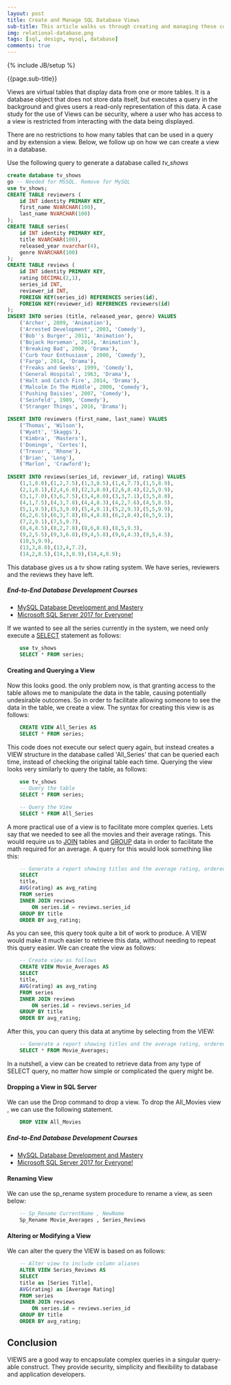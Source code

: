 ```yaml
---
layout: post
title: Create and Manage SQL Database Views
sub-title: This article walks us through creating and managing these constructs.
img: relational-database.png
tags: [sql, design, mysql, database]
comments: true
---
```

{% include JB/setup %}

{{page.sub-title}}

<!--more-->
Views are virtual tables that display data from one or more tables. It is a database object that does not store data itself, but executes a query in the background and gives users a read-only representation of this data. A case study for the use of Views can be security, where a user who has access to a view is restricted from interacting with the data being displayed. 

There are no restrictions to how many tables that can be used in a query and by extension a view. Below, we follow up on how we can create a view in a database. 

Use the following query to generate a database called *tv_shows*
```sql
create database tv_shows
go -- Needed for MSSQL. Remove for MySQL
use tv_shows;
CREATE TABLE reviewers (
    id INT identity PRIMARY KEY,
    first_name NVARCHAR(100),
    last_name NVARCHAR(100)
);
CREATE TABLE series(
    id INT identity PRIMARY KEY,
    title NVARCHAR(100),
    released_year nvarchar(4),
    genre NVARCHAR(100)
);
CREATE TABLE reviews (
    id INT identity PRIMARY KEY,
    rating DECIMAL(2,1),
    series_id INT,
    reviewer_id INT,
    FOREIGN KEY(series_id) REFERENCES series(id),
    FOREIGN KEY(reviewer_id) REFERENCES reviewers(id)
);
INSERT INTO series (title, released_year, genre) VALUES
    ('Archer', 2009, 'Animation'),
    ('Arrested Development', 2003, 'Comedy'),
    ('Bob''s Burger', 2011, 'Animation'),
    ('Bojack Horseman', 2014, 'Animation'),
    ('Breaking Bad', 2008, 'Drama'),
    ('Curb Your Enthusiasm', 2000, 'Comedy'),
    ('Fargo', 2014, 'Drama'),
    ('Freaks and Geeks', 1999, 'Comedy'),
    ('General Hospital', 1963, 'Drama'),
    ('Halt and Catch Fire', 2014, 'Drama'),
    ('Malcolm In The Middle', 2000, 'Comedy'),
    ('Pushing Daisies', 2007, 'Comedy'),
    ('Seinfeld', 1989, 'Comedy'),
    ('Stranger Things', 2016, 'Drama');
 
INSERT INTO reviewers (first_name, last_name) VALUES
    ('Thomas', 'Wilson'),
    ('Wyatt', 'Skaggs'),
    ('Kimbra', 'Masters'),
    ('Domingo', 'Cortes'),
    ('Trevor', 'Rhone'),
    ('Brian', 'Long'),
    ('Marlon', 'Crawford');
    
INSERT INTO reviews(series_id, reviewer_id, rating) VALUES
    (1,1,8.0),(1,2,7.5),(1,3,8.5),(1,4,7.7),(1,5,8.9),
    (2,1,8.1),(2,4,6.0),(2,3,8.0),(2,6,8.4),(2,5,9.9),
    (3,1,7.0),(3,6,7.5),(3,4,8.0),(3,3,7.1),(3,5,8.0),
    (4,1,7.5),(4,3,7.8),(4,4,8.3),(4,2,7.6),(4,5,8.5),
    (5,1,9.5),(5,3,9.0),(5,4,9.1),(5,2,9.3),(5,5,9.9),
    (6,2,6.5),(6,3,7.8),(6,4,8.8),(6,2,8.4),(6,5,9.1),
    (7,2,9.1),(7,5,9.7),
    (8,4,8.5),(8,2,7.8),(8,6,8.8),(8,5,9.3),
    (9,2,5.5),(9,3,6.8),(9,4,5.8),(9,6,4.3),(9,5,4.5),
    (10,5,9.9),
    (13,3,8.0),(13,4,7.2),
    (14,2,8.5),(14,3,8.9),(14,4,8.9);
```
This database gives us a tv show rating system. We have series, reviewers and the reviews they have left. 

##### End-to-End Database Development Courses
- [MySQL Database Development and Mastery](https://trevoirwilliams.github.io/mysql-course/) 
- [Microsoft SQL Server 2017 for Everyone!](https://trevoirwilliams.github.io/mssql-course/)

If we wanted to see all the series currently in the system, we need only execute a [SELECT](https://trevoirwilliams.github.io/2019-07-04-sql-syntax/) statement as follows:
```sql
    use tv_shows
    SELECT * FROM series;
```
#### Creating and Querying a View
Now this looks good. the only problem now, is that granting access to the table allows me to manipulate the data in the table, causing potentially undesirable outcomes. So in order to facilitate allowing someone to see the data in the table, we create a view. The syntax for creating this view is as follows:
```sql
    CREATE VIEW All_Series AS
    SELECT * FROM series;
```

This code does not execute our select query again, but instead creates a VIEW structure in the database called 'All_Series' that can be queried each time, instead of checking the original table each time. Querying the view looks very similarly to query the table, as follows:

```sql
    use tv_shows
    -- Query the table
    SELECT * FROM series;

    -- Query the View
    SELECT * FROM All_Series
```

A more practical use of a view is to facilitate more complex queries. Lets say that we needed to see all the movies and their average ratings. This would require us to [JOIN](https://trevoirwilliams.github.io/2019-10-22-sql-joins/) tables and [GROUP](https://trevoirwilliams.github.io/2019-10-30-sql-agg/) data in order to facilitate the math required for an average. A query for this would look something like this:
```sql
    -- Generate a report showing titles and the average rating, ordered by the rating
    SELECT
    title,
    AVG(rating) as avg_rating
    FROM series
    INNER JOIN reviews
        ON series.id = reviews.series_id
    GROUP BY title
    ORDER BY avg_rating;
```

As you can see, this query took quite a bit of work to produce. A VIEW would make it much easier to retrieve this data, without needing to repeat this query easier. We can create the view as follows:
```sql
    -- Create view as follows
    CREATE VIEW Movie_Averages AS
    SELECT
    title,
    AVG(rating) as avg_rating
    FROM series
    INNER JOIN reviews
        ON series.id = reviews.series_id
    GROUP BY title
    ORDER BY avg_rating;
```

After this, you can query this data at anytime by selecting from the VIEW:
```sql
    -- Generate a report showing titles and the average rating, ordered by the rating
    SELECT * FROM Movie_Averages;
```
In a nutshell, a view can be created to retrieve data from any type of SELECT query, no matter how simple or complicated the query might be. 

#### Dropping a View in SQL Server
We can use the Drop command to drop a view. To drop the All_Movies view , we can use the following statement.
```sql
    DROP VIEW All_Movies
```

##### End-to-End Database Development Courses

- [MySQL Database Development and Mastery](https://trevoirwilliams.github.io/mysql-course/) 
- [Microsoft SQL Server 2017 for Everyone!](https://trevoirwilliams.github.io/mssql-course/)

#### Renaming View
We can use the sp_rename system procedure to rename a view, as seen below:
```sql
    -- Sp_Rename CurrentName , NewName   
    Sp_Rename Movie_Averages , Series_Reviews   
```

#### Altering or Modifying a View
We can alter the query the VIEW is based on as follows:
```sql
    -- Alter view to include column aliases 
    ALTER VIEW Series_Reviews AS
    SELECT
    title as [Series Title],
    AVG(rating) as [Average Rating]
    FROM series
    INNER JOIN reviews
        ON series.id = reviews.series_id
    GROUP BY title
    ORDER BY avg_rating;
```

## Conclusion
VIEWS are a good way to encapsulate complex queries in a singular query-able construct. They provide security, simplicity and flexibility to database and application developers. 
